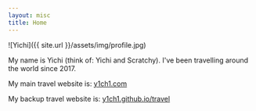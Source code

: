 ```yaml
---
layout: misc
title: Home
---
```


![Yichi]({{ site.url }}/assets/img/profile.jpg)

My name is Yichi (think of: Yichi and Scratchy). I've been travelling around the world since 2017.

My main travel website is:  [y1ch1.com](https://y1ch1.com/)

My backup travel website is:  [y1ch1.github.io/travel](https://y1ch1.github.io/travel/)
